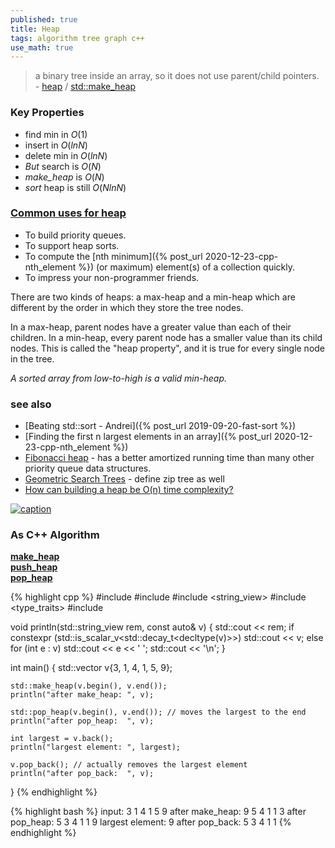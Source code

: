 ```yaml
---
published: true
title: Heap
tags: algorithm tree graph c++
use_math: true
---
```

> a binary tree inside an array, so it does not use parent/child pointers. - [heap](https://aquarchitect.github.io/swift-algorithm-club/Heap/) / [std::make_heap](https://en.cppreference.com/w/cpp/algorithm/make_heap)

### Key Properties
- find min in $O(1)$
- insert in $O(ln N)$
- delete min in $O(ln N)$
- _But_ search is $O(N)$
- _make_heap_ is $O(N)$
- _sort_ heap is still  $O(N ln N)$

### [Common uses for heap](https://aquarchitect.github.io/swift-algorithm-club/Heap/)
- To build priority queues.
- To support heap sorts.
- To compute the [nth minimum]({% post_url 2020-12-23-cpp-nth_element %}) (or maximum) element(s) of a collection quickly.
- To impress your non-programmer friends.

There are two kinds of heaps: a max-heap and a min-heap which are different by the order in which they store the tree nodes.

In a max-heap, parent nodes have a greater value than each of their children. In a min-heap, every parent node has a smaller value than its child nodes. This is called the "heap property", and it is true for every single node in the tree.

_A sorted array from low-to-high is a valid min-heap._

### see also
- [Beating std::sort - Andrei]({% post_url 2019-09-20-fast-sort %})
- [Finding the first n largest elements in an array]({% post_url 2020-12-23-cpp-nth_element %})
- [Fibonacci heap](https://en.wikipedia.org/wiki/Fibonacci_heap) - has a better amortized running time than many other priority queue data structures.
- [Geometric Search Trees](https://news.ycombinator.com/item?id=41546874) - define zip tree as well
- [How can building a heap be O(n) time complexity?](https://stackoverflow.com/questions/9755721/how-can-building-a-heap-be-on-time-complexity)

[![caption](https://upload.wikimedia.org/wikipedia/commons/thumb/c/c4/Max-Heap-new.svg/440px-Max-Heap-new.svg.png)](https://commons.wikimedia.org/wiki/File:Max-Heap-new.svg)

### As C++ Algorithm

[**make_heap**](https://en.cppreference.com/w/cpp/algorithm/make_heap)  
[**push_heap**](https://en.cppreference.com/w/cpp/algorithm/push_heap)  
[**pop_heap**](https://en.cppreference.com/w/cpp/algorithm/pop_heap)

{% highlight cpp %}
#include <algorithm>
#include <iostream>
#include <string_view>
#include <type_traits>
#include <vector>
 
void println(std::string_view rem, const auto& v)
{
    std::cout << rem;
    if constexpr (std::is_scalar_v<std::decay_t<decltype(v)>>)
        std::cout << v;
    else
        for (int e : v)
            std::cout << e << ' ';
    std::cout << '\n';
}
 
int main()
{
    std::vector<int> v{3, 1, 4, 1, 5, 9};
 
    std::make_heap(v.begin(), v.end());
    println("after make_heap: ", v);
 
    std::pop_heap(v.begin(), v.end()); // moves the largest to the end
    println("after pop_heap:  ", v);
 
    int largest = v.back();
    println("largest element: ", largest);
 
    v.pop_back(); // actually removes the largest element
    println("after pop_back:  ", v);
}
{% endhighlight %}

{% highlight bash %}
input:           3 1 4 1 5 9
after make_heap: 9 5 4 1 1 3
after pop_heap:  5 3 4 1 1 9
largest element: 9
after pop_back:  5 3 4 1 1
{% endhighlight %}
